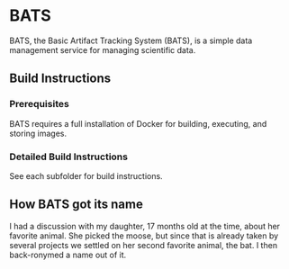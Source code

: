 # BATS

BATS, the Basic Artifact Tracking System (BATS), is a simple data management service for managing scientific data.

## Build Instructions

### Prerequisites

BATS requires a full installation of Docker for building, executing, and storing images.

### Detailed Build Instructions

See each subfolder for build instructions.

## How BATS got its name

I had a discussion with my daughter, 17 months old at the time, about her favorite animal. She picked the moose, but since that is already taken by several projects we settled on her second favorite animal, the bat. I then back-ronymed a name out of it.

